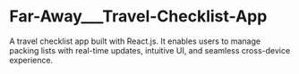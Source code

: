 # Far-Away___Travel-Checklist-App
A travel checklist app built with React.js. It enables users to manage packing lists with real-time updates, intuitive UI, and seamless cross-device experience.
